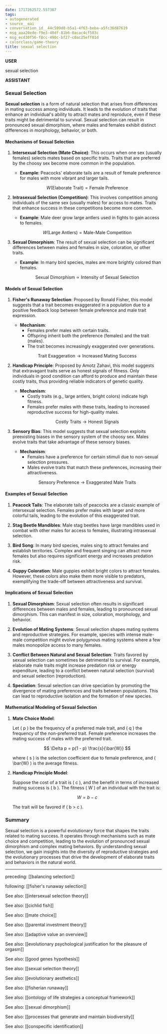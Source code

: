 ```yaml
---
date: 1717262572.557387
tags:
- autogenerated
- source__oai
- conversation_id__44c599d0-b5a1-4f63-beba-a5fc36d87619
- msg_aaa20ede-f9e3-40df-81b6-0acac4cf583c
- msg_ecd30f56-f8cc-490c-bf27-c0ac25eff01d
- colorclass/game-theory
title: sexual selection
---
```


**USER**

sexual selection


**ASSISTANT**

### Sexual Selection

**Sexual selection** is a form of natural selection that arises from differences in mating success among individuals. It leads to the evolution of traits that enhance an individual's ability to attract mates and reproduce, even if these traits might be detrimental to survival. Sexual selection can result in pronounced sexual dimorphism, where males and females exhibit distinct differences in morphology, behavior, or both.

#### Mechanisms of Sexual Selection

1. **Intersexual Selection (Mate Choice)**: This occurs when one sex (usually females) selects mates based on specific traits. Traits that are preferred by the choosy sex become more common in the population.

   - **Example**: Peacocks' elaborate tails are a result of female preference for males with more vibrant and larger tails.
   
   $$ W(\text{Elaborate Trait}) = \text{Female Preference} $$

2. **Intrasexual Selection (Competition)**: This involves competition among individuals of the same sex (usually males) for access to mates. Traits that enhance success in these competitions become more common.

   - **Example**: Male deer grow large antlers used in fights to gain access to females.
   
   $$ W(\text{Large Antlers}) = \text{Male-Male Competition} $$

3. **Sexual Dimorphism**: The result of sexual selection can be significant differences between males and females in size, coloration, or other traits.

   - **Example**: In many bird species, males are more brightly colored than females.

   $$ \text{Sexual Dimorphism} \propto \text{Intensity of Sexual Selection} $$

#### Models of Sexual Selection

1. **Fisher's Runaway Selection**: Proposed by Ronald Fisher, this model suggests that a trait becomes exaggerated in a population due to a positive feedback loop between female preference and male trait expression.

   - **Mechanism**:
     - Females prefer males with certain traits.
     - Offspring inherit both the preference (females) and the trait (males).
     - The trait becomes increasingly exaggerated over generations.
   
   $$ \text{Trait Exaggeration} \longrightarrow \text{Increased Mating Success} $$

2. **Handicap Principle**: Proposed by Amotz Zahavi, this model suggests that extravagant traits serve as honest signals of fitness. Only individuals in good condition can afford to produce and maintain these costly traits, thus providing reliable indicators of genetic quality.

   - **Mechanism**:
     - Costly traits (e.g., large antlers, bright colors) indicate high fitness.
     - Females prefer males with these traits, leading to increased reproductive success for high-quality males.
   
   $$ \text{Costly Traits} \longrightarrow \text{Honest Signals} $$

3. **Sensory Bias**: This model suggests that sexual selection exploits preexisting biases in the sensory system of the choosy sex. Males evolve traits that take advantage of these sensory biases.

   - **Mechanism**:
     - Females have a preference for certain stimuli due to non-sexual selection pressures.
     - Males evolve traits that match these preferences, increasing their attractiveness.
   
   $$ \text{Sensory Preference} \longrightarrow \text{Exaggerated Male Traits} $$

#### Examples of Sexual Selection

1. **Peacock Tails**: The elaborate tails of peacocks are a classic example of intersexual selection. Females prefer males with larger and more colorful tails, leading to the evolution of this exaggerated trait.

2. **Stag Beetle Mandibles**: Male stag beetles have large mandibles used in combat with other males for access to females, illustrating intrasexual selection.

3. **Bird Song**: In many bird species, males sing to attract females and establish territories. Complex and frequent singing can attract more females but also requires significant energy and increases predation risk.

4. **Guppy Coloration**: Male guppies exhibit bright colors to attract females. However, these colors also make them more visible to predators, exemplifying the trade-off between attractiveness and survival.

#### Implications of Sexual Selection

1. **Sexual Dimorphism**: Sexual selection often results in significant differences between males and females, leading to pronounced sexual dimorphism. This can manifest in size, coloration, morphology, and behavior.

2. **Evolution of Mating Systems**: Sexual selection shapes mating systems and reproductive strategies. For example, species with intense male-male competition might evolve polygynous mating systems where a few males monopolize access to many females.

3. **Conflict Between Natural and Sexual Selection**: Traits favored by sexual selection can sometimes be detrimental to survival. For example, elaborate male traits might increase predation risk or energy expenditure, leading to a conflict between natural selection (survival) and sexual selection (reproduction).

4. **Speciation**: Sexual selection can drive speciation by promoting the divergence of mating preferences and traits between populations. This can lead to reproductive isolation and the formation of new species.

#### Mathematical Modeling of Sexual Selection

1. **Mate Choice Model**:
   
   Let \( p \) be the frequency of a preferred male trait, and \( q \) the frequency of the non-preferred trait. Female preference increases the mating success of males with the preferred trait.

   $$ \Delta p = p(1 - p) \frac{s}{\bar{W}} $$
   
   where \( s \) is the selection coefficient due to female preference, and \( \bar{W} \) is the average fitness.

2. **Handicap Principle Model**:
   
   Suppose the cost of a trait is \( c \), and the benefit in terms of increased mating success is \( b \). The fitness \( W \) of an individual with the trait is:

   $$ W = b - c $$
   
   The trait will be favored if \( b > c \).

### Summary

Sexual selection is a powerful evolutionary force that shapes the traits related to mating success. It operates through mechanisms such as mate choice and competition, leading to the evolution of pronounced sexual dimorphism and complex mating behaviors. By understanding sexual selection, we gain insights into the diversity of reproductive strategies and the evolutionary processes that drive the development of elaborate traits and behaviors in the natural world.


---

preceding: [[balancing selection]]  


following: [[fisher's runaway selection]]

See also: [[intersexual selection theory]]


See also: [[cichlid fish]]


See also: [[mate choice]]


See also: [[parental investment theory]]


See also: [[adaptive value an overview]]


See also: [[evolutionary psychological justification for the pleasure of orgasm]]


See also: [[good genes hypothesis]]


See also: [[sexual selection theory]]


See also: [[evolutionary aesthetics]]


See also: [[fisherian runaway]]


See also: [[ontology of life strategies a conceptual framework]]


See also: [[sexual dimorphism]]


See also: [[processes that generate and maintain biodiversity]]


See also: [[conspecific identification]]